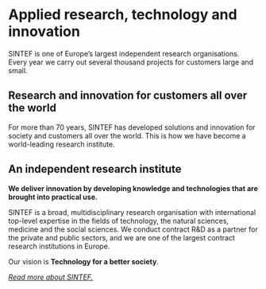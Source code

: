 # Applied research, technology and innovation

SINTEF is one of Europe’s largest independent research organisations. Every year we carry out several thousand projects for customers large and small.

## Research and innovation for customers all over the world

For more than 70 years, SINTEF has developed solutions and innovation for society and customers all over the world. This is how we have become a world-leading research institute.

## An independent research institute

**We deliver innovation by developing knowledge and technologies that are brought into practical use.**

SINTEF is a broad, multidisciplinary research organisation with international top-level expertise in the fields of technology, the natural sciences, medicine and the social sciences. We conduct contract R&D as a partner for the private and public sectors, and we are one of the largest contract research institutions in Europe.

Our vision is **Technology for a better society**.

*[Read more about SINTEF.](https://www.sintef.no/en/sintef-group/this-is-sintef/)*